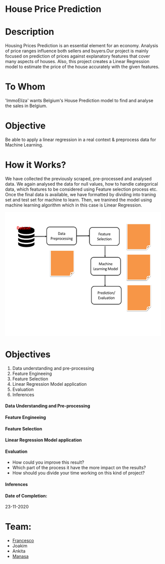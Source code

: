 # House Price Prediction

# Description

Housing Prices Prediction is an essential element for an economy. Analysis of price ranges influence both sellers and buyers.Our project is mainly focused on prediction of prices against explanatory features that cover many aspects of houses. Also, this project creates a Linear Regression model to estimate the price of the house accurately with the given features.

# To Whom

'ImmoEliza' wants Belgium's House Prediction model to find and analyse the sales in Belgium.

# Objective

Be able to apply a linear regression in a real context & preprocess data for Machine Learning.

# How it Works?

We have collected the previously scraped, pre-processed  and analysed data. We again analysed the data for null values, how to handle categorical data, which features to be considered using Feature selection process etc. Once the final data is available, we have formatted by dividing into traning set and test set for machine to learn. Then, we tranined the model using machine learning algorithm which in this case is Linear Regression. 



<img src="https://github.com/FrancescoMariottini/Belgium-prices-prediction/blob/manasa/assets/images/flowchartforMLProject.jpg" width="700" height="400">


# Objectives

1. Data understanding and pre-processing
2. Feature Engineeing
3. Feature Selection
4. Linear Regression Model application
5. Evaluation
6. Inferences

#### Data Understanding and Pre-processing

#### Feature Engineeing

#### Feature Selection

#### Linear Regression Model application

#### Evaluation

* How could you improve this result?
* Which part of the process it have the more impact on the results?
* How should you divide your time working on this kind of project?

#### Inferences

#### Date of Completion:
23-11-2020


# Team:
* [Francesco](https://be.linkedin.com/in/francescomariottini)<br>
* Joakim<br>
* Ankita<br>
* [Manasa](linkedin.com/in/manasanoolu)

